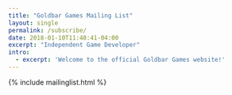 ```yaml
---
title: "Goldbar Games Mailing List"
layout: single
permalink: /subscribe/
date: 2018-01-10T11:48:41-04:00
excerpt: "Independent Game Developer"
intro:
  - excerpt: 'Welcome to the official Goldbar Games website!'
---
```


{% include mailinglist.html %}
